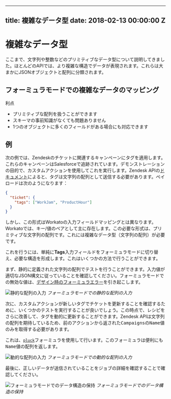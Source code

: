  ---
title: 複雑なデータ型
date: 2018-02-13 00:00:00 Z
---

# 複雑なデータ型
ここまで、文字列や整数などのプリミティブなデータ型について説明してきました。ほとんどのAPIでは、より複雑な構造でデータが表現されます。これらは大まかにJSONオブジェクトと配列に分類されます。

## フォーミュラモードでの複雑なデータのマッピング
利点
  - プリミティブな配列を扱うことができます
  - スキーマの事前知識がなくても問題ありません
  - 1つのオブジェクトに多くのフィールドがある場合にも対応できます

## 例
次の例では、Zendeskのチケットに関連するキャンペーンにタグを適用します。これらのキャンペーンはSalesforceで追跡されています。デモンストレーションの目的で、カスタムアクションを使用してこれを実行します。Zendesk APIの[ドキュメント](https://developer.zendesk.com/rest_api/docs/core/tickets#update-ticket)によると、タグは文字列の配列として送信する必要があります。ペイロードは次のようになります：

```json
{
  "ticket": {
    "tags": ["WorkJam", "ProductHour"]
  }
}
```

しかし、この形式はWorkatoの入力フィールドマッピングとは異なります。Workatoでは、キー/値のペアとして主に存在します。この必要な形式は、プリミティブな文字列の配列です。これには複雑なデータ型（文字列の配列）が必要です。

これを行うには、単純に**Tags**入力フィールドをフォーミュラモードに切り替え、必要な構造を形成します。これはいくつかの方法で行うことができます。

まず、静的に定義された文字列の配列でテストを行うことができます。入力値が適切なJSON構文に従っていることを確認してください。フォーミュラモードでの無効な値は、[デザイン時のフォーミュラエラー](/recipes/recipe-design-time-errors.md#design-time-formula-errors)を引き起こします。

![静的な配列の入力](~@img/formula-docs/formula-static-array-input.png)
*フォーミュラモードでの静的な配列の入力*

次に、カスタムアクションが新しいタグでチケットを更新することを確認するために、いくつかのテストを実行することが良いでしょう。この時点で、レシピをさらに改善して、タグを動的に更新することができます。Zendesk APIは文字列の配列を期待しているため、前のアクションから返された<kbd>Campaigns</kbd>の<kbd>Name</kbd>値のみを取得する必要があります。

これは、[`pluck`](/formulas/array-list-formulas.md#pluck)フォーミュラを使用して行います。このフォーミュラは便利にも<kbd>Name</kbd>値の配列を返します。

![動的な配列の入力](~@img/formula-docs/formula-dynamic-array-input.png)
*フォーミュラモードでの動的な配列の入力*

最後に、正しいデータが送信されていることをジョブの詳細を確認することで確認してください。

![フォーミュラモードでのデータ構造の保持](~@img/formula-docs/formula-array-job-details.png)
*フォーミュラモードでのデータ構造の保持*